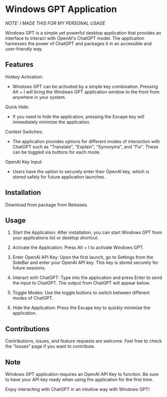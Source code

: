Windows GPT Application
=======================

*NOTE: I MADE THIS FOR MY PERSONAL USAGE*

Windows GPT is a simple yet powerful desktop application that provides an interface to interact with OpenAI's ChatGPT model. The application harnesses the power of ChatGPT and packages it in an accessible and user-friendly way.

Features
--------

Hotkey Activation:

-   Windows GPT can be activated by a simple key combination. Pressing Alt + I will bring the Windows GPT application window to the front from anywhere in your system.

Quick Hide:

-   If you need to hide the application, pressing the Escape key will immediately minimize the application.

Context Switches:

-   The application provides options for different modes of interaction with ChatGPT such as "Translate", "Explain", "Synonyms", and "Fix". These can be toggled via buttons for each mode.

OpenAI Key Input:

-   Users have the option to securely enter their OpenAI key, which is stored safely for future application launches.

Installation
------------

Download from package from Releases.

Usage
-----

1.  Start the Application: After installation, you can start Windows GPT from your applications list or desktop shortcut.

2.  Activate the Application: Press Alt + I to activate Windows GPT.

3.  Enter OpenAI API Key: Upon the first launch, go to Settings from the SideBar and enter your OpenAI API key. This key is stored securely for future sessions.

4.  Interact with ChatGPT: Type into the application and press Enter to send the input to ChatGPT. The output from ChatGPT will appear below.

5.  Toggle Modes: Use the toggle buttons to switch between different modes of ChatGPT.

6.  Hide the Application: Press the Escape key to quickly minimize the application.

Contributions
-------------

Contributions, issues, and feature requests are welcome. Feel free to check the "Issues" page if you want to contribute.

Note
----

Windows GPT application requires an OpenAI API Key to function. Be sure to have your API key ready when using the application for the first time.

Enjoy interacting with ChatGPT in an intuitive way with Windows GPT!